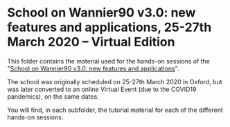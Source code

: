 # School on Wannier90 v3.0: new features and applications, 25-27th March 2020 – Virtual Edition

This folder contains the material used for the hands-on sessions of the
"[School on Wannier90 v3.0: new features and applications](http://www.wannier.org/events/school-2020-virtual-edition/)".

The school was originally scheduled on 25-27th March 2020 in Oxford, but was
later converted to an online Virtual Event (due to the COVID19 pandemics), on
the same dates.

You will find, in each subfolder, the tutorial material for each of the different hands-on sessions.